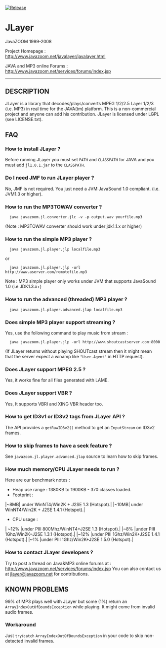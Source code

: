 [![Release](https://jitpack.io/v/umjammer/jlayer.svg)](https://jitpack.io/#umjammer/jlayer)

# JLayer

 JavaZOOM 1999-2008

 Project Homepage :<br/>
   http://www.javazoom.net/javalayer/javalayer.html 

 JAVA and MP3 online Forums :<br/>
   http://www.javazoom.net/services/forums/index.jsp

----

## DESCRIPTION

JLayer is a library that decodes/plays/converts MPEG 1/2/2.5 Layer 1/2/3
(i.e. MP3) in real time for the JAVA(tm) platform. This is a non-commercial project 
and anyone can add his contribution. JLayer is licensed under LGPL (see LICENSE.txt).


## FAQ

### How to install JLayer ?

  Before running JLayer you must set `PATH` and `CLASSPATH` for JAVA
  and you must add `jl1.0.1.jar` to the `CLASSPATH`.

### Do I need JMF to run JLayer player ?

  No, JMF is not required. You just need a JVM JavaSound 1.0 compliant.
  (i.e. JVM1.3 or higher).

### How to run the MP3TOWAV converter ?

```
  java javazoom.jl.converter.jlc -v -p output.wav yourfile.mp3
```

  (Note : MP3TOWAV converter should work under jdk1.1.x or higher)

### How to run the simple MP3 player ?

```
  java javazoom.jl.player.jlp localfile.mp3
```

   or

```
  java javazoom.jl.player.jlp -url http://www.aserver.com/remotefile.mp3

```
  Note : MP3 simple player only works under JVM that supports JavaSound 1.0 (i.e JDK1.3.x+)

### How to run the advanced (threaded) MP3 player ?

```
  java javazoom.jl.player.advanced.jlap localfile.mp3
```

### Does simple MP3 player support streaming ?

  Yes, use the following command to play music from stream :

```
  java javazoom.jl.player.jlp -url http://www.shoutcastserver.com:8000
```

  (If JLayer returns without playing SHOUTcast stream then it might mean 
   that the server expect a winamp like `"User-Agent"` in HTTP request).

### Does JLayer support MPEG 2.5 ?

  Yes, it works fine for all files generated with LAME.

### Does JLayer support VBR ?

  Yes, It supports VBRI and XING VBR header too. 

### How to get ID3v1 or ID3v2 tags from JLayer API ?

  The API provides a `getRawID3v2()` method to get an `InputStream` on ID3v2 frames.

### How to skip frames to have a seek feature ?

  See `javazoom.jl.player.advanced.jlap` source to learn how to skip frames.

### How much memory/CPU JLayer needs to run ?

  Here are our benchmark notes :

   * Heap use range : 1380KB to 1900KB - 370 classes loaded. 
   * Footprint :

|~8MB| under WinNT4/Win2K + J2SE 1.3 (Hotspot).|
|~10MB| under WinNT4/Win2K + J2SE 1.4.1 (Hotspot).|

   * CPU usage :

| ~12% |under PIII 800Mhz/WinNT4+J2SE 1.3 (Hotspot).|
|~8% |under PIII 1Ghz/Win2K+J2SE 1.3.1 (Hotspot).|
|~12% |under PIII 1Ghz/Win2K+J2SE 1.4.1 (Hotspot).|
|~1% |under PIII 1Ghz/Win2K+J2SE 1.5.0 (Hotspot).|

### How to contact JLayer developers ?

  Try to post a thread on Java&MP3 online forums at :
  http://www.javazoom.net/services/forums/index.jsp
  You can also contact us at jlayer@javazoom.net for contributions.


## KNOWN PROBLEMS

99% of MP3 plays well with JLayer but some (1%) return an `ArrayIndexOutOfBoundsException` 
while playing. It might come from invalid audio frames. 

### Workaround

 Just `try`/`catch` `ArrayIndexOutOfBoundsException` in your code to skip 
 non-detected invalid frames.